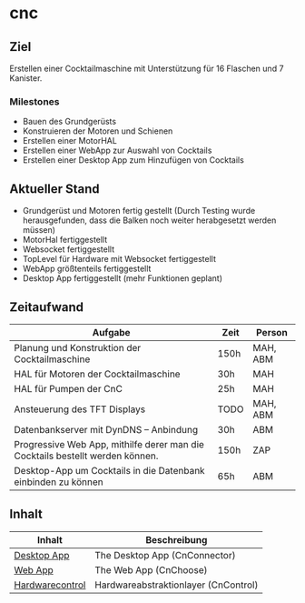 # cnc

## Ziel

Erstellen einer Cocktailmaschine mit Unterstützung für 16 Flaschen und 7 Kanister.

### Milestones

- Bauen des Grundgerüsts
- Konstruieren der Motoren und Schienen
- Erstellen einer MotorHAL
- Erstellen einer WebApp zur Auswahl von Cocktails
- Erstellen einer Desktop App zum Hinzufügen von Cocktails

## Aktueller Stand

- Grundgerüst und Motoren fertig gestellt (Durch Testing wurde herausgefunden, dass die Balken noch weiter herabgesetzt werden müssen)
- MotorHal fertiggestellt
- Websocket fertiggestellt
- TopLevel für Hardware mit Websocket fertiggestellt
- WebApp größtenteils fertiggestellt
- Desktop App fertiggestellt (mehr Funktionen geplant)

## Zeitaufwand

Aufgabe  |  Zeit        | Person
-------- |  ------------|---------------
Planung und Konstruktion der Cocktailmaschine | 150h | MAH, ABM
HAL für Motoren der Cocktailmaschine | 30h | MAH
HAL für Pumpen der CnC | 25h | MAH
Ansteuerung des TFT Displays | TODO | MAH, ABM
Datenbankserver mit DynDNS – Anbindung | 30h | ABM
Progressive Web App, mithilfe derer man die Cocktails bestellt werden können. | 150h | ZAP
Desktop-App um Cocktails in die Datenbank einbinden zu können | 65h | ABM

## Inhalt

Inhalt  |  Beschreibung
-------- |  ------------
[Desktop App](DesktopApp/DesktopApp.md) | The Desktop App (CnConnector)
[Web App](WebApp/WebApp.md) | The Web App (CnChoose)
[Hardwarecontrol](HardwareControl/HardwareControl.md) | Hardwareabstraktionlayer (CnControl)
